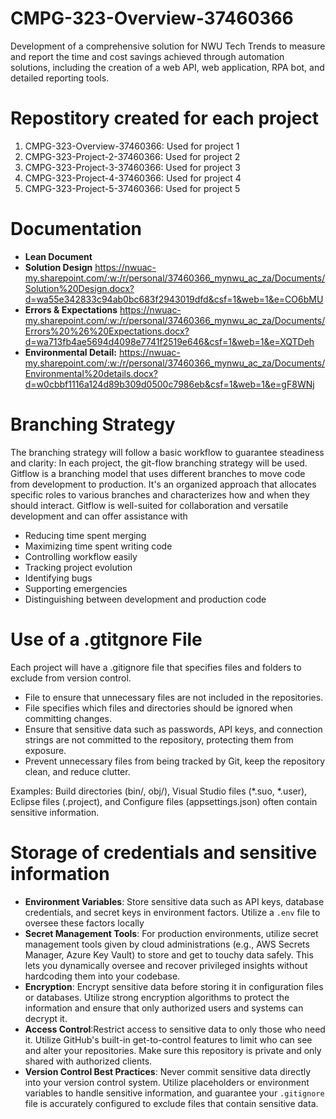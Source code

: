 # CMPG-323-Overview-37460366
Development of a comprehensive solution for NWU Tech Trends to measure and report the time and cost savings achieved through automation solutions, including the creation of a web API, web application, RPA bot, and detailed reporting tools.
# Repostitory created for each project 
1. CMPG-323-Overview-37460366: Used for project 1
2. CMPG-323-Project-2-37460366: Used for project 2
3. CMPG-323-Project-3-37460366: Used for project 3
4. CMPG-323-Project-4-37460366: Used for project 4
5. CMPG-323-Project-5-37460366: Used for project 5
# Documentation
+ **Lean Document**
+ **Solution Design** https://nwuac-my.sharepoint.com/:w:/r/personal/37460366_mynwu_ac_za/Documents/Solution%20Design.docx?d=wa55e342833c94ab0bc683f2943019dfd&csf=1&web=1&e=CO6bMU
+ **Errors & Expectations** https://nwuac-my.sharepoint.com/:w:/r/personal/37460366_mynwu_ac_za/Documents/Errors%20%26%20Expectations.docx?d=wa713fb4ae5694d4098e7741f2519e646&csf=1&web=1&e=XQTDeh
+ **Environmental Detail:** https://nwuac-my.sharepoint.com/:w:/r/personal/37460366_mynwu_ac_za/Documents/Environmental%20details.docx?d=w0cbbf1116a124d89b309d0500c7986eb&csf=1&web=1&e=gF8WNj
# Branching Strategy
The branching strategy will follow a basic workflow to guarantee steadiness and clarity:
In each project, the git-flow branching strategy will be used. Gitflow is a branching model that uses different branches to move code from development to production. It's an organized approach that allocates specific roles to various branches and characterizes how and when they should interact. Gitflow is well-suited for collaboration and versatile development and can offer assistance with
+ Reducing time spent merging
+ Maximizing time spent writing code
+ Controlling workflow easily
+ Tracking project evolution
+ Identifying bugs
+ Supporting emergencies
+ Distinguishing between development and production code
# Use of a .gtitgnore File
Each project will have a .gitignore file that specifies files and folders to exclude from version control.
+ File to ensure that unnecessary files are not included in the repositories.
+ File specifies which files and directories should be ignored when committing changes.
+ Ensure that sensitive data such as passwords, API keys, and connection strings are not committed to the repository, protecting them from exposure.
+ Prevent unnecessary files from being tracked by Git, keep the repository clean, and reduce clutter.

Examples:
Build directories (bin/, obj/), Visual Studio files (*.suo, *.user), Eclipse files (.project), and Configure files (appsettings.json) often contain sensitive information.
# Storage of credentials and sensitive information 
+ **Environment Variables**: Store sensitive data such as API keys, database credentials, and secret keys in environment factors. Utilize a `.env` file to oversee these factors locally
+ **Secret Management Tools**: For production environments, utilize secret management tools given by cloud administrations (e.g., AWS Secrets Manager, Azure Key Vault) to store and get to touchy data safely. This lets you dynamically oversee and recover privileged insights without hardcoding them into your codebase.
+ **Encryption**: Encrypt sensitive data before storing it in configuration files or databases. Utilize strong encryption algorithms to protect the information and ensure that only authorized users and systems can decrypt it.
+ **Access Control**:Restrict access to sensitive data to only those who need it. Utilize GitHub's built-in get-to-control features to limit who can see and alter your repositories. Make sure this repository is private and only shared with authorized clients.
+ **Version Control Best Practices**: Never commit sensitive data directly into your version control system. Utilize placeholders or environment variables to handle sensitive information, and guarantee your `.gitignore` file is accurately configured to exclude files that contain sensitive data.


